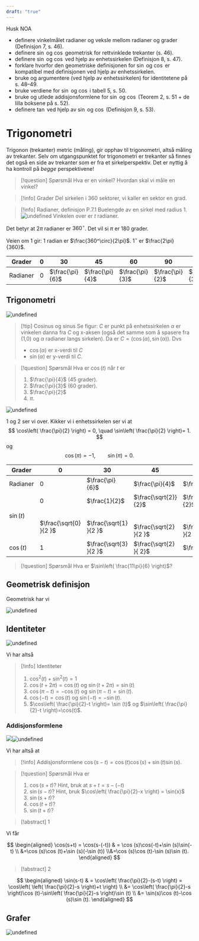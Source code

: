 ```yaml
---
draft: "true"
---
```

Husk NOA

- definere vinkelmålet radianer og veksle mellom radianer og grader (Definisjon 7, s. 46).
- definere $\sin$ og $\cos$ geometrisk for rettvinklede trekanter (s. 46).
- definere $\sin$ og $\cos$ ved hjelp av enhetssirkelen (Definisjon 8, s. 47).
- forklare hvorfor den geometriske definisjonen for $\sin$ og $\cos$ er kompatibel med definisjonen ved hjelp av enhetssirkelen.
- bruke og argumentere (ved hjelp av enhetssirkelen) for identitetene på s. 48–49.
- bruke verdiene for $\sin$ og $\cos$ i tabell 5, s. 50.
- bruke og utlede addisjonsformlene for $\sin$ og $\cos$ (Teorem 2, s. 51 + de lilla boksene på s. 52).
- definere $\tan$ ved hjelp av $\sin$ og $\cos$ (Definisjon 9, s. 53).


# Trigonometri

Trigonon (trekanter) metric (måling), gir opphav til trigonometri, altså måling av trekanter. Selv om utgangspunktet for trigonometri er trekanter så finnes det også en side av trekanter som er fra et sirkelperspektiv. Det er nyttig å ha kontroll på *begge* perspektivene!

> [!question] Spørsmål 
> Hva er en vinkel? Hvordan skal vi måle en vinkel?

> [!info] Grader
> Del sirkelen i 360 sektorer, vi kaller en sektor en grad.
> 

> [!info] Radianer, definisjon P.7.1
> Buelengde av en sirkel med radius 1.    
> ![undefined](Files/shapes%20at%2024-08-14%2014.09.51.svg)
> Vinkelen over er $t$ radianer.

Det betyr at $2\pi$ radianer er $360^\circ$. Det vil si $\pi$ er 180 grader.

Veien om 1 gir:
$1$ radian er $\frac{360^\circ}{2\pi}$.
$1^\circ$ er $\frac{2\pi}{360}$.


| Grader   | 0   | 30              | 45              | 60              | 90              | 120              | ... |
| -------- | --- | --------------- | --------------- | --------------- | --------------- | ---------------- | --- |
| Radianer | 0   | $\frac{\pi}{6}$ | $\frac{\pi}{4}$ | $\frac{\pi}{3}$ | $\frac{\pi}{2}$ | $\frac{2\pi}{3}$ |     |


## Trigonometri

![undefined](Files/Pasted%20image%2020240815142926.png)
> [!tip] Cosinus og sinus
> Se figur:
>  $C$ er punkt på enhetssirkelen
>  $\alpha$ er vinkelen danna fra $C$ og x-aksen (også det samme som å spasere fra (1,0) og $\alpha$ radianer langs sirkelen).
> Da er
>  $C = (\cos( \alpha),\sin(\alpha))$.
>  Dvs
> -  $\cos(\alpha)$ er x-verdi til $C$
>  - $\sin(\alpha)$ er y-verdi til $C$.

> [!question] Spørsmål 
>   Hva er $\cos (t)$ når $t$ er
>   1. $\frac{\pi}{4}$ (45 grader).
>   2. $\frac{\pi}{3}$ (60 grader).
>   3. $\frac{\pi}{2}$
>   4. $\pi$.

![undefined](Files/shapes%20at%2024-08-15%2014.50.05.svg)

1 og 2 ser vi over. Kikker vi i enhetssirkelen ser vi at
$$
\cos\left( \frac{\pi}{2} \right) = 0, \quad \sin\left( \frac{\pi}{2} \right)= 1.
$$
og
$$
\cos (\pi) = -1,\quad\quad \sin(\pi)=0.
$$


| Grader     | 0                                       | 30                                                  | 45                                                     | 60                                                     | 90                                    | 120                    | ... |
| ---------- | --------------------------------------- | --------------------------------------------------- | ------------------------------------------------------ | ------------------------------------------------------ | ------------------------------------- | ---------------------- | --- |
| Radianer   | 0                                       | $\frac{\pi}{6}$                                     | $\frac{\pi}{4}$                                        | $\frac{\pi}{3}$                                        | $\frac{\pi}{2}$                       | $\frac{2\pi}{3}$       |     |
| $\sin (t)$ | 0<br><br><br>$\frac{\sqrt{0} }{2 }$<br> | $\frac{1}{2}$<br><br><br>$\frac{\sqrt{1} }{2 }$<br> | $\frac{\sqrt{2}}{2}$<br><br><br>$\frac{\sqrt{2} }{2 }$ | $\frac{\sqrt{3}}{2}$<br><br><br>$\frac{\sqrt{3} }{2 }$ | $1$<br><br><br>$\frac{\sqrt{4} }{2 }$ | $\frac{\sqrt{3} }{2 }$ |     |
| $\cos (t)$ | 1                                       | $\frac{\sqrt{3} }{2 }$                              | $\frac{\sqrt{2} }{ 2}$                                 | $\frac{1}{2}$                                          | $0$                                   | $-\frac{1 }{2 }$       |     |

> [!question] Spørsmål 
> Hva er $\sin\left( \frac{11\pi}{6} \right)$?  


## Geometrisk definisjon
Geometrisk har vi


![undefined](Files/shapes%20at%2024-08-15%2015.07.07.svg)


## Identiteter
![undefined](Files/shapes%20at%2024-08-15%2015.24.31%201.svg)

Vi har altså

> [!info] Identiteter 
>  1. $\cos^2(t)+\sin^2(t) = 1$
>  2. $\cos(t+2\pi) = \cos (t)$ og $\sin(t+2\pi) = \sin (t)$
>  3. $\cos(\pi-t) = -\cos (t)$ og $\sin(\pi-t)=\sin (t)$.
>  4. $\cos(-t)=\cos (t)$ og $\sin(-t)=-\sin (t)$.
>  5. $\cos\left( \frac{\pi}{2}-t \right)= \sin (t)$ og $\sin\left( \frac{\pi}{2}-t \right)=\cos(t)$.


### Addisjonsformlene

![](Files/shapes%20at%2024-07-15%2013.18.41.svg)![undefined](Files/shapes%20at%2024-08-16%2012.39.21.svg)

Vi har altså at 

> [!info] Addisjonsformlene
> $\cos(s-t)=\cos (t)\cos (s)+\sin (t)\sin (s)$.
>  
>  

> [!question] Spørsmål 
> Hva er
> 1. $\cos(s+t)$? Hint, bruk at $s+t = s-(-t)$
> 2. $\sin(s-t)$? Hint, bruk $\cos\left( \frac{\pi}{2}-x \right) = \sin(x)$
> 3. $\sin(s+t)$?
> 4. $\cos(t+t)$?
> 5. $\sin(t+t)$?

> [!abstract]  1
> 

Vi får

$$
\begin{aligned} 
  \cos(s+t) = \cos(s-(-t)) & = \cos (s)\cos(-t)+\sin (s)\sin(-t) \\ &=\cos (s)\cos (t)+\sin (s)(-\sin (t)) \\&=\cos (s)\cos (t)-\sin (s)\sin (t).
\end{aligned} 
$$

> [!abstract]  2
> 

$$
\begin{aligned} 
  \sin(s-t) & = \cos\left( \frac{\pi}{2}-(s-t) \right)  = \cos\left( \left( \frac{\pi}{2}-s \right)+t \right) \\ &= \cos\left( \frac{\pi}{2}-s \right)\cos (t)-\sin\left( \frac{\pi}{2}-s \right)\sin (t) \\ &= \sin(s)\cos (t)-\cos (s)\sin (t).
\end{aligned} 
$$

## Grafer

![undefined](Files/shapes%20at%2024-08-16%2013.33.12.svg)








